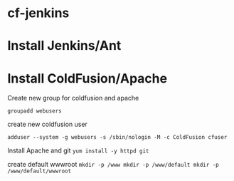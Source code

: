 # cf-jenkins

# Install Jenkins/Ant


# Install ColdFusion/Apache

Create new group for coldfusion and apache

`groupadd webusers`

create new coldfusion user

`adduser --system -g webusers -s /sbin/nologin -M -c ColdFusion cfuser`

Install Apache and git `yum install -y httpd git`

create default wwwroot
``
mkdir -p /www
mkdir -p /www/default
mkdir -p /www/default/wwwroot
``

